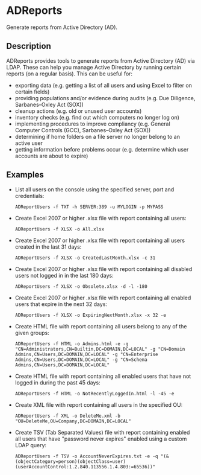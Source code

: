 # ADReports
Generate reports from Active Directory (AD).

## Description
ADReports provides tools to generate reports from Active Directory (AD) via LDAP. These can help you manage Active Directory by running certain reports (on a regular basis). This can be useful for:
* exporting data (e.g. getting a list of all users and using Excel to filter on certain fields)
* providing populations and/or evidence during audits (e.g. Due Diligence, Sarbanes–Oxley Act (SOX))
* cleanup actions (e.g. old or unused user accounts)
* inventory checks (e.g. find out which computers no longer log on)
* implementing procedures to improve compliancy (e.g. General Computer Controls (GCC), Sarbanes–Oxley Act (SOX))
* determining if home folders on a file server no longer belong to an active user
* getting information before problems occur (e.g. determine which user accounts are about to expire)

## Examples
* List all users on the console using the specified server, port and credentials:
  ```
  ADReportUsers -f TXT -h SERVER:389 -u MYLOGIN -p MYPASS
  ```
* Create Excel 2007 or higher .xlsx file with report containing all users:
  ```
  ADReportUsers -f XLSX -o All.xlsx
  ```
- Create Excel 2007 or higher .xlsx file with report containing all users created in the last 31 days:
  ```
  ADReportUsers -f XLSX -o CreatedLastMonth.xlsx -c 31
  ```
- Create Excel 2007 or higher .xlsx file with report containing all disabled users not logged in in the last 180 days:
  ```
  ADReportUsers -f XLSX -o Obsolete.xlsx -d -l -180
  ```
- Create Excel 2007 or higher .xlsx file with report containing all enabled users that expire in the next 32 days:
  ```
  ADReportUsers -f XLSX -o ExpiringNextMonth.xlsx -x 32 -e
  ```
- Create HTML file with report containing all users belong to any of the given groups:
  ```
  ADReportUsers -f HTML -o Admins.html -e -g "CN=Administrators,CN=Builtin,DC=DOMAIN,DC=LOCAL" -g "CN=Domain Admins,CN=Users,DC=DOMAIN,DC=LOCAL" -g "CN=Enterprise Admins,CN=Users,DC=DOMAIN,DC=LOCAL" -g "CN=Schema Admins,CN=Users,DC=DOMAIN,DC=LOCAL"
  ```
- Create HTML file with report containing all enabled users that have not logged in during the past 45 days:
  ```
  ADReportUsers -f HTML -o NotRecentlyLoggedIn.html -l -45 -e
  ```
- Create XML file with report containing all users in the specified OU:
  ```
  ADReportUsers -f XML -o DeleteMe.xml -b "OU=DeleteMe,OU=Company,DC=DOMAIN,DC=LOCAL"
  ```
- Create TSV (Tab Separated Values) file with report containing enabled all users that have "password never expires" enabled using a custom LDAP query:
  ```
  ADReportUsers -f TSV -o AccountNeverExpires.txt -e -q "(&(objectCategory=person)(objectClass=user)(userAccountControl:1.2.840.113556.1.4.803:=65536))"
  ```